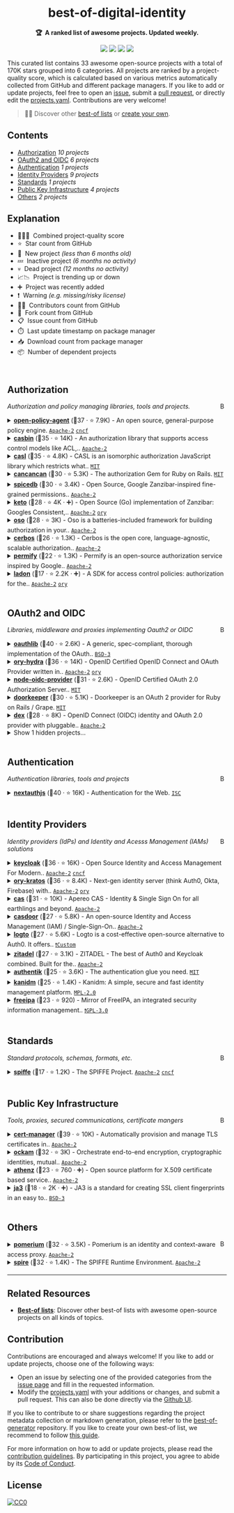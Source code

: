 <!-- markdownlint-disable -->
<h1 align="center">
    best-of-digital-identity
    <br>
</h1>

<p align="center">
    <strong>🏆&nbsp; A ranked list of awesome projects. Updated weekly.</strong>
</p>

<p align="center">
    <a href="https://best-of.org" title="Best-of Badge"><img src="http://bit.ly/3o3EHNN"></a>
    <a href="#Contents" title="Project Count"><img src="https://img.shields.io/badge/projects-33-blue.svg?color=5ac4bf"></a>
    <a href="#Contribution" title="Contributions are welcome"><img src="https://img.shields.io/badge/contributions-welcome-green.svg"></a>
    <a href="https://github.com/jruizaranguren/best-of-digital-identity/releases" title="Best-of Updates"><img src="https://img.shields.io/github/release-date/jruizaranguren/best-of-digital-identity?color=green&label=updated"></a>
</p>

This curated list contains 33 awesome open-source projects with a total of 170K stars grouped into 6 categories. All projects are ranked by a project-quality score, which is calculated based on various metrics automatically collected from GitHub and different package managers. If you like to add or update projects, feel free to open an [issue](https://github.com/jruizaranguren/best-of-digital-identity/issues/new/choose), submit a [pull request](https://github.com/jruizaranguren/best-of-digital-identity/pulls), or directly edit the [projects.yaml](https://github.com/jruizaranguren/best-of-digital-identity/edit/main/projects.yaml). Contributions are very welcome!

> 🧙‍♂️  Discover other [best-of lists](https://best-of.org) or [create your own](https://github.com/best-of-lists/best-of/blob/main/create-best-of-list.md).

## Contents

- [Authorization](#authorization) _10 projects_
- [OAuth2 and OIDC](#oauth2-and-oidc) _6 projects_
- [Authentication](#authentication) _1 projects_
- [Identity Providers](#identity-providers) _9 projects_
- [Standards](#standards) _1 projects_
- [Public Key Infrastructure](#public-key-infrastructure) _4 projects_
- [Others](#others) _2 projects_

## Explanation
- 🥇🥈🥉&nbsp; Combined project-quality score
- ⭐️&nbsp; Star count from GitHub
- 🐣&nbsp; New project _(less than 6 months old)_
- 💤&nbsp; Inactive project _(6 months no activity)_
- 💀&nbsp; Dead project _(12 months no activity)_
- 📈📉&nbsp; Project is trending up or down
- ➕&nbsp; Project was recently added
- ❗️&nbsp; Warning _(e.g. missing/risky license)_
- 👨‍💻&nbsp; Contributors count from GitHub
- 🔀&nbsp; Fork count from GitHub
- 📋&nbsp; Issue count from GitHub
- ⏱️&nbsp; Last update timestamp on package manager
- 📥&nbsp; Download count from package manager
- 📦&nbsp; Number of dependent projects

<br>

## Authorization

<a href="#contents"><img align="right" width="15" height="15" src="https://git.io/JtehR" alt="Back to top"></a>

_Authorization and policy managing libraries, tools and projects._

<details><summary><b><a href="https://github.com/open-policy-agent/opa">open-policy-agent</a></b> (🥇37 ·  ⭐ 7.9K) - An open source, general-purpose policy engine. <code><a href="http://bit.ly/3nYMfla">Apache-2</a></code> <a href="https://www.cncf.io/"><code>cncf</code></a></summary>

- [GitHub](https://github.com/open-policy-agent/opa) (👨‍💻 380 · 🔀 1.1K · 📥 2.8M · 📦 2.3K · 📋 2.2K - 12% open · ⏱️ 13.04.2023):

	```
	git clone https://github.com/open-policy-agent/opa
	```
- [Docker Hub](https://hub.docker.com/r/openpolicyagent/opa) (📥 250M · ⭐ 30 · ⏱️ 13.04.2023):
	```
	docker pull openpolicyagent/opa
	```
</details>
<details><summary><b><a href="https://github.com/casbin/casbin">casbin</a></b> (🥈35 ·  ⭐ 14K) - An authorization library that supports access control models like ACL,.. <code><a href="http://bit.ly/3nYMfla">Apache-2</a></code></summary>

- [GitHub](https://github.com/casbin/casbin) (👨‍💻 130 · 🔀 1.5K · 📦 2.3K · 📋 710 - 1% open · ⏱️ 07.04.2023):

	```
	git clone https://github.com/casbin/casbin
	```
- [PyPi](https://pypi.org/project/casbin) (📥 68K / month):
	```
	pip install casbin
	```
- [npm](https://www.npmjs.com/package/casbin) (📥 140K / month):
	```
	npm install casbin
	```
- [Maven](https://search.maven.org/artifact/org.casbin/casbin-spring-boot-starter):
	```
	<dependency>
		<groupId>org.casbin</groupId>
		<artifactId>casbin-spring-boot-starter</artifactId>
		<version>[VERSION]</version>
	</dependency>
	```
</details>
<details><summary><b><a href="https://github.com/stalniy/casl">casl</a></b> (🥈35 ·  ⭐ 4.8K) - CASL is an isomorphic authorization JavaScript library which restricts what.. <code><a href="http://bit.ly/34MBwT8">MIT</a></code></summary>

- [GitHub](https://github.com/stalniy/casl) (👨‍💻 64 · 🔀 240 · 📦 40K · 📋 410 - 2% open · ⏱️ 12.04.2023):

	```
	git clone https://github.com/stalniy/casl
	```
- [npm](https://www.npmjs.com/package/@casl/ability) (📥 1.7M / month):
	```
	npm install @casl/ability
	```
</details>
<details><summary><b><a href="https://github.com/CanCanCommunity/cancancan">cancancan</a></b> (🥈30 ·  ⭐ 5.3K) - The authorization Gem for Ruby on Rails. <code><a href="http://bit.ly/34MBwT8">MIT</a></code></summary>

- [GitHub](https://github.com/CanCanCommunity/cancancan) (👨‍💻 220 · 🔀 600 · 📦 40K · 📋 400 - 9% open · ⏱️ 03.04.2023):

	```
	git clone https://github.com/cancancommunity/cancancan
	```
</details>
<details><summary><b><a href="https://github.com/authzed/spicedb">spicedb</a></b> (🥈30 ·  ⭐ 3.4K) - Open Source, Google Zanzibar-inspired fine-grained permissions.. <code><a href="http://bit.ly/3nYMfla">Apache-2</a></code></summary>

- [GitHub](https://github.com/authzed/spicedb) (👨‍💻 26 · 🔀 170 · 📥 11K · 📦 22 · 📋 320 - 30% open · ⏱️ 13.04.2023):

	```
	git clone https://github.com/authzed/spicedb
	```
- [Docker Hub](https://hub.docker.com/r/authzed/spicedb) (📥 150K · ⭐ 4 · ⏱️ 13.04.2023):
	```
	docker pull authzed/spicedb
	```
</details>
<details><summary><b><a href="https://github.com/ory/keto">keto</a></b> (🥉28 ·  ⭐ 4K · ➕) - Open Source (Go) implementation of Zanzibar: Googles Consistent,.. <code><a href="http://bit.ly/3nYMfla">Apache-2</a></code> <a href="https://www.ory.sh/"><code>ory</code></a></summary>

- [GitHub](https://github.com/ory/keto) (👨‍💻 65 · 🔀 280 · 📥 14K · 📦 2 · 📋 290 - 15% open · ⏱️ 11.04.2023):

	```
	git clone https://github.com/ory/keto
	```
- [Docker Hub](https://hub.docker.com/r/oryd/keto) (📥 43M · ⭐ 6 · ⏱️ 09.03.2023):
	```
	docker pull oryd/keto
	```
</details>
<details><summary><b><a href="https://github.com/osohq/oso">oso</a></b> (🥉28 ·  ⭐ 3K) - Oso is a batteries-included framework for building authorization in your.. <code><a href="http://bit.ly/3nYMfla">Apache-2</a></code></summary>

- [GitHub](https://github.com/osohq/oso) (👨‍💻 61 · 🔀 140 · 📥 2.1K · 📦 69 · 📋 190 - 50% open · ⏱️ 03.04.2023):

	```
	git clone https://github.com/osohq/oso
	```
- [PyPi](https://pypi.org/project/oso) (📥 46K / month):
	```
	pip install oso
	```
</details>
<details><summary><b><a href="https://github.com/cerbos/cerbos">cerbos</a></b> (🥉26 ·  ⭐ 1.3K) - Cerbos is the open core, language-agnostic, scalable authorization.. <code><a href="http://bit.ly/3nYMfla">Apache-2</a></code></summary>

- [GitHub](https://github.com/cerbos/cerbos) (👨‍💻 18 · 🔀 61 · 📥 32K · 📦 11 · 📋 230 - 16% open · ⏱️ 13.04.2023):

	```
	git clone https://github.com/cerbos/cerbos
	```
- [Docker Hub](https://hub.docker.com/r/ghcr.io/cerbos/cerbos):
	```
	docker pull ghcr.io/cerbos/cerbos
	```
</details>
<details><summary><b><a href="https://github.com/Permify/permify">permify</a></b> (🥉22 ·  ⭐ 1.3K) - Permify is an open-source authorization service inspired by Google.. <code><a href="http://bit.ly/3nYMfla">Apache-2</a></code></summary>

- [GitHub](https://github.com/Permify/permify) (👨‍💻 17 · 🔀 41 · 📥 350 · 📋 79 - 32% open · ⏱️ 13.04.2023):

	```
	git clone https://github.com/permify/permify
	```
- [Docker Hub](https://hub.docker.com/r/ghcr.io/permify/permify):
	```
	docker pull ghcr.io/permify/permify
	```
</details>
<details><summary><b><a href="https://github.com/ory/ladon">ladon</a></b> (🥉17 ·  ⭐ 2.2K · ➕) - A SDK for access control policies: authorization for the.. <code><a href="http://bit.ly/3nYMfla">Apache-2</a></code> <a href="https://www.ory.sh/"><code>ory</code></a></summary>

- [GitHub](https://github.com/ory/ladon) (👨‍💻 49 · 🔀 210 · 📋 57 - 7% open · ⏱️ 17.03.2023):

	```
	git clone https://github.com/ory/ladon
	```
</details>
<br>

## OAuth2 and OIDC

<a href="#contents"><img align="right" width="15" height="15" src="https://git.io/JtehR" alt="Back to top"></a>

_Libraries, middleware and proxies implementing Oauth2 or OIDC_

<details><summary><b><a href="https://github.com/oauthlib/oauthlib">oauthlib</a></b> (🥇40 ·  ⭐ 2.6K) - A generic, spec-compliant, thorough implementation of the OAuth.. <code><a href="http://bit.ly/3aKzpTv">BSD-3</a></code></summary>

- [GitHub](https://github.com/oauthlib/oauthlib) (👨‍💻 190 · 🔀 450 · 📦 350K · 📋 360 - 20% open · ⏱️ 10.01.2023):

	```
	git clone https://github.com/oauthlib/oauthlib
	```
- [PyPi](https://pypi.org/project/oauthlib) (📥 81M / month):
	```
	pip install oauthlib
	```
</details>
<details><summary><b><a href="https://github.com/ory/hydra">ory-hydra</a></b> (🥈36 ·  ⭐ 14K) - OpenID Certified OpenID Connect and OAuth Provider written in.. <code><a href="http://bit.ly/3nYMfla">Apache-2</a></code> <a href="https://www.ory.sh/"><code>ory</code></a></summary>

- [GitHub](https://github.com/ory/hydra) (👨‍💻 280 · 🔀 1.3K · 📥 530K · 📦 2 · 📋 1.4K - 3% open · ⏱️ 11.04.2023):

	```
	git clone https://github.com/ory/hydra
	```
- [Docker Hub](https://hub.docker.com/r/oryd/hydra) (📥 380M · ⭐ 72 · ⏱️ 11.04.2023):
	```
	docker pull oryd/hydra
	```
</details>
<details><summary><b><a href="https://github.com/panva/node-oidc-provider">node-oidc-provider</a></b> (🥈31 ·  ⭐ 2.6K) - OpenID Certified OAuth 2.0 Authorization Server.. <code><a href="http://bit.ly/34MBwT8">MIT</a></code></summary>

- [GitHub](https://github.com/panva/node-oidc-provider) (👨‍💻 60 · 🔀 700 · 📦 930 · ⏱️ 06.04.2023):

	```
	git clone https://github.com/panva/node-oidc-provider
	```
- [npm](https://www.npmjs.com/package/oidc-provider) (📥 110K / month):
	```
	npm install oidc-provider
	```
</details>
<details><summary><b><a href="https://github.com/doorkeeper-gem/doorkeeper">doorkeeper</a></b> (🥉30 ·  ⭐ 5.1K) - Doorkeeper is an OAuth 2 provider for Ruby on Rails / Grape. <code><a href="http://bit.ly/34MBwT8">MIT</a></code></summary>

- [GitHub](https://github.com/doorkeeper-gem/doorkeeper) (👨‍💻 310 · 🔀 990 · 📦 7.6K · 📋 840 - 2% open · ⏱️ 29.03.2023):

	```
	git clone https://github.com/doorkeeper-gem/doorkeeper
	```
</details>
<details><summary><b><a href="https://github.com/dexidp/dex">dex</a></b> (🥉28 ·  ⭐ 8K) - OpenID Connect (OIDC) identity and OAuth 2.0 provider with pluggable.. <code><a href="http://bit.ly/3nYMfla">Apache-2</a></code></summary>

- [GitHub](https://github.com/dexidp/dex) (👨‍💻 220 · 🔀 1.4K · 📥 230 · 📦 15 · 📋 1K - 26% open · ⏱️ 13.04.2023):

	```
	git clone https://github.com/dexidp/dex
	```
- [Docker Hub](https://hub.docker.com/r/quay.io/dexidp/dex):
	```
	docker pull quay.io/dexidp/dex
	```
</details>
<details><summary>Show 1 hidden projects...</summary>

- <b><a href="https://github.com/DuendeSoftware/IdentityServer">identity-server</a></b> (🥉28 ·  ⭐ 980) - The most flexible and standards-compliant OpenID.. <code>❗Unlicensed</code>
</details>
<br>

## Authentication

<a href="#contents"><img align="right" width="15" height="15" src="https://git.io/JtehR" alt="Back to top"></a>

_Authentication libraries, tools and projects_

<details><summary><b><a href="https://github.com/nextauthjs/next-auth">nextauthjs</a></b> (🥇40 ·  ⭐ 16K) - Authentication for the Web. <code><a href="http://bit.ly/3hkKRql">ISC</a></code></summary>

- [GitHub](https://github.com/nextauthjs/next-auth) (👨‍💻 520 · 🔀 1.9K · 📦 72K · 📋 2.9K - 4% open · ⏱️ 12.04.2023):

	```
	git clone https://github.com/nextauthjs/next-auth
	```
- [npm](https://www.npmjs.com/package/next-auth) (📥 1.7M / month):
	```
	npm install next-auth
	```
</details>
<br>

## Identity Providers

<a href="#contents"><img align="right" width="15" height="15" src="https://git.io/JtehR" alt="Back to top"></a>

_Identity providers (IdPs) and Identity and Acesss Management (IAMs) solutions_

<details><summary><b><a href="https://github.com/keycloak/keycloak">keycloak</a></b> (🥇36 ·  ⭐ 16K) - Open Source Identity and Access Management For Modern.. <code><a href="http://bit.ly/3nYMfla">Apache-2</a></code> <a href="https://www.cncf.io/"><code>cncf</code></a></summary>

- [GitHub](https://github.com/keycloak/keycloak) (👨‍💻 1.2K · 🔀 5.1K · 📥 1.7M · 📋 5.9K - 26% open · ⏱️ 13.04.2023):

	```
	git clone https://github.com/keycloak/keycloak
	```
- [Docker Hub](https://hub.docker.com/r/quay.io/keycloak/keycloak):
	```
	docker pull quay.io/keycloak/keycloak
	```
</details>
<details><summary><b><a href="https://github.com/ory/kratos">ory-kratos</a></b> (🥇36 ·  ⭐ 8.4K) - Next-gen identity server (think Auth0, Okta, Firebase) with.. <code><a href="http://bit.ly/3nYMfla">Apache-2</a></code> <a href="https://www.ory.sh/"><code>ory</code></a></summary>

- [GitHub](https://github.com/ory/kratos) (👨‍💻 190 · 🔀 720 · 📥 28K · 📦 310 · 📋 1.1K - 20% open · ⏱️ 13.04.2023):

	```
	git clone https://github.com/ory/kratos
	```
- [Docker Hub](https://hub.docker.com/r/oryd/kratos) (📥 100M · ⭐ 16 · ⏱️ 14.01.2023):
	```
	docker pull oryd/kratos
	```
</details>
<details><summary><b><a href="https://github.com/apereo/cas">cas</a></b> (🥈31 ·  ⭐ 10K) - Apereo CAS - Identity & Single Sign On for all earthlings and beyond. <code><a href="http://bit.ly/3nYMfla">Apache-2</a></code></summary>

- [GitHub](https://github.com/apereo/cas) (👨‍💻 340 · 🔀 3.8K · ⏱️ 13.04.2023):

	```
	git clone https://github.com/apereo/cas
	```
- [Docker Hub](https://hub.docker.com/r/apereo/cas) (📥 800K · ⭐ 120 · ⏱️ 13.04.2023):
	```
	docker pull apereo/cas
	```
</details>
<details><summary><b><a href="https://github.com/casdoor/casdoor">casdoor</a></b> (🥈27 ·  ⭐ 5.8K) - An open-source Identity and Access Management (IAM) / Single-Sign-On.. <code><a href="http://bit.ly/3nYMfla">Apache-2</a></code></summary>

- [GitHub](https://github.com/casdoor/casdoor) (👨‍💻 110 · 🔀 670 · 📦 1 · 📋 730 - 14% open · ⏱️ 13.04.2023):

	```
	git clone https://github.com/casdoor/casdoor
	```
- [Docker Hub](https://hub.docker.com/r/casbin/casdoor) (📥 44K · ⭐ 6 · ⏱️ 13.04.2023):
	```
	docker pull casbin/casdoor
	```
</details>
<details><summary><b><a href="https://github.com/logto-io/logto">logto</a></b> (🥈27 ·  ⭐ 5.6K) - Logto is a cost-effective open-source alternative to Auth0. It offers.. <code><a href="https://www.mozilla.org/en-US/MPL/2.0/">❗️Custom</a></code></summary>

- [GitHub](https://github.com/logto-io/logto) (👨‍💻 33 · 🔀 190 · 📥 1.4K · 📦 6 · 📋 220 - 24% open · ⏱️ 12.04.2023):

	```
	git clone https://github.com/logto-io/logto
	```
- [Docker Hub](https://hub.docker.com/r/svhd/logto) (📥 5.8K · ⭐ 1 · ⏱️ 12.04.2023):
	```
	docker pull svhd/logto
	```
</details>
<details><summary><b><a href="https://github.com/zitadel/zitadel">zitadel</a></b> (🥈27 ·  ⭐ 3.1K) - ZITADEL - The best of Auth0 and Keycloak combined. Built for the.. <code><a href="http://bit.ly/3nYMfla">Apache-2</a></code></summary>

- [GitHub](https://github.com/zitadel/zitadel) (👨‍💻 51 · 🔀 170 · 📥 1.9K · 📦 1 · 📋 1.4K - 23% open · ⏱️ 13.04.2023):

	```
	git clone https://github.com/zitadel/zitadel
	```
- [Docker Hub](https://hub.docker.com/r/ghcr.io/zitadel/zitadel):
	```
	docker pull ghcr.io/zitadel/zitadel
	```
</details>
<details><summary><b><a href="https://github.com/goauthentik/authentik">authentik</a></b> (🥉25 ·  ⭐ 3.6K) - The authentication glue you need. <code><a href="http://bit.ly/34MBwT8">MIT</a></code></summary>

- [GitHub](https://github.com/goauthentik/authentik) (👨‍💻 140 · 🔀 290 · 📥 840 · 📋 1.2K - 24% open · ⏱️ 13.04.2023):

	```
	git clone https://github.com/goauthentik/authentik
	```
</details>
<details><summary><b><a href="https://github.com/kanidm/kanidm">kanidm</a></b> (🥉25 ·  ⭐ 1.4K) - Kanidm: A simple, secure and fast identity management platform. <code><a href="http://bit.ly/3postzC">MPL-2.0</a></code></summary>

- [GitHub](https://github.com/kanidm/kanidm) (👨‍💻 40 · 🔀 79 · 📥 18 · 📦 42 · 📋 440 - 23% open · ⏱️ 13.04.2023):

	```
	git clone https://github.com/kanidm/kanidm
	```
- [Docker Hub](https://hub.docker.com/r/kanidm/server) (📥 4.3K · ⏱️ 28.03.2023):
	```
	docker pull kanidm/server
	```
</details>
<details><summary><b><a href="https://github.com/freeipa/freeipa">freeipa</a></b> (🥉23 ·  ⭐ 920) - Mirror of FreeIPA, an integrated security information management.. <code><a href="http://bit.ly/2M0xdwT">❗️GPL-3.0</a></code></summary>

- [GitHub](https://github.com/freeipa/freeipa) (👨‍💻 210 · 🔀 300 · ⏱️ 12.04.2023):

	```
	git clone https://github.com/freeipa/freeipa
	```
- [Docker Hub](https://hub.docker.com/r/freeipa/freeipa-server) (📥 5.4M · ⭐ 140 · ⏱️ 12.04.2023):
	```
	docker pull freeipa/freeipa-server
	```
</details>
<br>

## Standards

<a href="#contents"><img align="right" width="15" height="15" src="https://git.io/JtehR" alt="Back to top"></a>

_Standard protocols, schemas, formats, etc._

<details><summary><b><a href="https://github.com/spiffe/spiffe">spiffe</a></b> (🥇17 ·  ⭐ 1.2K) - The SPIFFE Project. <code><a href="http://bit.ly/3nYMfla">Apache-2</a></code> <a href="https://www.cncf.io/"><code>cncf</code></a></summary>

- [GitHub](https://github.com/spiffe/spiffe) (👨‍💻 55 · 🔀 140 · 📋 54 - 31% open · ⏱️ 13.04.2023):

	```
	git clone https://github.com/spiffe/spiffe
	```
</details>
<br>

## Public Key Infrastructure

<a href="#contents"><img align="right" width="15" height="15" src="https://git.io/JtehR" alt="Back to top"></a>

_Tools, proxies, secured communications, certificate mangers_

<details><summary><b><a href="https://github.com/cert-manager/cert-manager">cert-manager</a></b> (🥇39 ·  ⭐ 10K) - Automatically provision and manage TLS certificates in.. <code><a href="http://bit.ly/3nYMfla">Apache-2</a></code></summary>

- [GitHub](https://github.com/cert-manager/cert-manager) (👨‍💻 390 · 🔀 1.8K · 📥 44M · 📦 430 · 📋 3K - 5% open · ⏱️ 13.04.2023):

	```
	git clone https://github.com/cert-manager/cert-manager
	```
</details>
<details><summary><b><a href="https://github.com/build-trust/ockam">ockam</a></b> (🥈32 ·  ⭐ 3K) - Orchestrate end-to-end encryption, cryptographic identities, mutual.. <code><a href="http://bit.ly/3nYMfla">Apache-2</a></code></summary>

- [GitHub](https://github.com/build-trust/ockam) (👨‍💻 180 · 🔀 320 · 📥 170K · 📦 180 · 📋 1.1K - 15% open · ⏱️ 13.04.2023):

	```
	git clone https://github.com/build-trust/ockam
	```
</details>
<details><summary><b><a href="https://github.com/AthenZ/athenz">athenz</a></b> (🥉23 ·  ⭐ 760 · ➕) - Open source platform for X.509 certificate based service.. <code><a href="http://bit.ly/3nYMfla">Apache-2</a></code></summary>

- [GitHub](https://github.com/AthenZ/athenz) (👨‍💻 70 · 🔀 230 · 📋 200 - 14% open · ⏱️ 12.04.2023):

	```
	git clone https://github.com/athenz/athenz
	```
</details>
<details><summary><b><a href="https://github.com/salesforce/ja3">ja3</a></b> (🥉18 ·  ⭐ 2K · ➕) - JA3 is a standard for creating SSL client fingerprints in an easy to.. <code><a href="http://bit.ly/3aKzpTv">BSD-3</a></code></summary>

- [GitHub](https://github.com/salesforce/ja3) (👨‍💻 23 · 🔀 250 · 📋 51 - 56% open · ⏱️ 28.03.2023):

	```
	git clone https://github.com/salesforce/ja3
	```
- [PyPi](https://pypi.org/project/pyja3) (📥 1.4K / month):
	```
	pip install pyja3
	```
</details>
<br>

## Others

<a href="#contents"><img align="right" width="15" height="15" src="https://git.io/JtehR" alt="Back to top"></a>

<details><summary><b><a href="https://github.com/pomerium/pomerium">pomerium</a></b> (🥇32 ·  ⭐ 3.5K) - Pomerium is an identity and context-aware access proxy. <code><a href="http://bit.ly/3nYMfla">Apache-2</a></code></summary>

- [GitHub](https://github.com/pomerium/pomerium) (👨‍💻 88 · 🔀 270 · 📥 41K · 📦 12 · 📋 850 - 7% open · ⏱️ 10.04.2023):

	```
	git clone https://github.com/pomerium/pomerium
	```
- [Docker Hub](https://hub.docker.com/r/pomerium/pomerium) (📥 150M · ⭐ 10 · ⏱️ 10.04.2023):
	```
	docker pull pomerium/pomerium
	```
</details>
<details><summary><b><a href="https://github.com/spiffe/spire">spire</a></b> (🥇32 ·  ⭐ 1.4K) - The SPIFFE Runtime Environment. <code><a href="http://bit.ly/3nYMfla">Apache-2</a></code></summary>

- [GitHub](https://github.com/spiffe/spire) (👨‍💻 150 · 🔀 360 · 📥 120K · 📦 110 · 📋 1.2K - 16% open · ⏱️ 13.04.2023):

	```
	git clone https://github.com/spiffe/spire
	```
- [Docker Hub](https://hub.docker.com/r/ghcr.io/spiffe/spire-server):
	```
	docker pull ghcr.io/spiffe/spire-server
	```
</details>

---

## Related Resources

- [**Best-of lists**](https://best-of.org): Discover other best-of lists with awesome open-source projects on all kinds of topics.

## Contribution

Contributions are encouraged and always welcome! If you like to add or update projects, choose one of the following ways:

- Open an issue by selecting one of the provided categories from the [issue page](https://github.com/jruizaranguren/best-of-digital-identity/issues/new/choose) and fill in the requested information.
- Modify the [projects.yaml](https://github.com/jruizaranguren/best-of-digital-identity/blob/main/projects.yaml) with your additions or changes, and submit a pull request. This can also be done directly via the [Github UI](https://github.com/jruizaranguren/best-of-digital-identity/edit/main/projects.yaml).

If you like to contribute to or share suggestions regarding the project metadata collection or markdown generation, please refer to the [best-of-generator](https://github.com/best-of-lists/best-of-generator) repository. If you like to create your own best-of list, we recommend to follow [this guide](https://github.com/best-of-lists/best-of/blob/main/create-best-of-list.md).

For more information on how to add or update projects, please read the [contribution guidelines](https://github.com/jruizaranguren/best-of-digital-identity/blob/main/CONTRIBUTING.md). By participating in this project, you agree to abide by its [Code of Conduct](https://github.com/jruizaranguren/best-of-digital-identity/blob/main/.github/CODE_OF_CONDUCT.md).

## License

[![CC0](https://mirrors.creativecommons.org/presskit/buttons/88x31/svg/by-sa.svg)](https://creativecommons.org/licenses/by-sa/4.0/)
